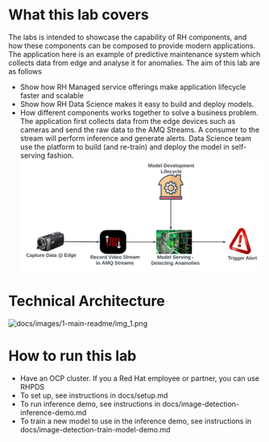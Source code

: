 # What this lab covers
The labs is intended to showcase the capability of RH components, and how these components can be composed to provide modern applications.
The application here is an example of predictive maintenance system which collects data from edge and analyse it for anomalies. 
The aim of this lab are as follows
- Show how RH Managed service offerings make application lifecycle faster and scalable
- Show how RH Data Science makes it easy to build and deploy models.
- How different components works together to solve a business problem.
The application first collects data from the edge devices such as cameras and send the raw data to the AMQ Streams. A consumer to the stream will perform inference and generate alerts.
Data Science team use the platform to build (and re-train) and deploy the model in self-serving fashion.
![docs/images/1-main-readme/img.png](docs/images/1-main-readme/img.png)

# Technical Architecture
![docs/images/1-main-readme/img_1.png](img_1.png)

# How to run this lab
- Have an OCP cluster. If you a Red Hat employee or partner, you can use RHPDS
- To set up, see instructions in docs/setup.md
- To run inference demo, see instructions in docs/image-detection-inference-demo.md
- To train a new model to use in the inference demo, see instructions in docs/image-detection-train-model-demo.md
